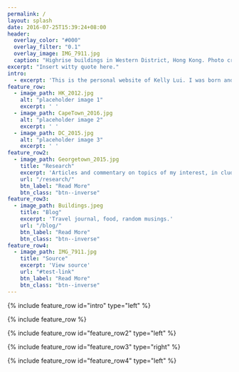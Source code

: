 ```yaml
---
permalink: /
layout: splash
date: 2016-07-25T15:39:24+08:00
header:
  overlay_color: "#000"
  overlay_filter: "0.1"
  overlay_image: IMG_7911.jpg
  caption: "Highrise buildings in Western District, Hong Kong. Photo credit: Kelly Lui"
excerpt: "Insert witty quote here."
intro:
  - excerpt: 'This is the personal website of Kelly Lui. I was born and raised in Hong Kong and received my bachelor degree in poliitcal science and economics from Georgetown University. I write research essays and commentary on topics in my areas of interest, particularly on political economy in China and Hong Kong, among others. The blog section on the website serves as a collection of more scattered thoughts or general musings about life as a self-proclaimed cultural nomad.'
feature_row:
  - image_path: HK_2012.jpg
    alt: "placeholder image 1"
    excerpt: ' '
  - image_path: CapeTown_2016.jpg
    alt: "placeholder image 2"
    excerpt: ' '
  - image_path: DC_2015.jpg
    alt: "placeholder image 3"
    excerpt: ' '
feature_row2:
  - image_path: Georgetown_2015.jpg
    title: "Research"
    excerpt: 'Articles and commentary on topics of my interest, in cluding but not limited to Hong Kong, China, and political economy in general.'
    url: "/research/"
    btn_label: "Read More"
    btn_class: "btn--inverse"
feature_row3:
  - image_path: Buildings.jpeg
    title: "Blog"
    excerpt: 'Travel journal, food, random musings.'
    url: "/blog/"
    btn_label: "Read More"
    btn_class: "btn--inverse"
feature_row4:
  - image_path: IMG_7911.jpg
    title: "Source"
    excerpt: 'View source'
    url: "#test-link"
    btn_label: "Read More"
    btn_class: "btn--inverse"
---
```


{% include feature_row id="intro" type="left" %}

{% include feature_row %}

{% include feature_row id="feature_row2" type="left" %}

{% include feature_row id="feature_row3" type="right" %}

{% include feature_row id="feature_row4" type="left" %}
